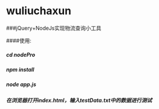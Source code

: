 # wuliuchaxun

###jQuery+NodeJs实现物流查询小工具

####使用:
##### cd nodePro
##### npm install
##### node app.js
##### 在浏览器打开index.html，输入testData.txt中的数据进行测试


